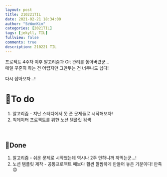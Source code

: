 ```yaml
---
layout: post
title: 210221TIL 
date: 2021-02-21 18:34:00
author: "SeWonKim"
categories: [2021TIL]
tags: [jekyll, TIL]
fullview: false
comments: true
description: 210221 TIL
---
```


프로젝트 4주차 이후 알고리즘과 Git 관리를 놓아버렸군...     
매일 꾸준히 하는 건 어렵지만 그만두는 건 너무나도 쉽다!

다시 잡아보자...!


# 🌱To do

1. 알고리즘 - 지난 스터디에서 못 푼 문제들로 시작해보자!
2. 빅데이터 프로젝트를 위한 노션 템플릿 검색 

&nbsp;
&nbsp;

## 🌳Done

1. 알고리즘 - 쉬운 문제로 시작했는데 역시나 2주 안하니까 까먹는군...!
2. 노션 템플릿 제작 - 공통프로젝트 때보다 훨씬 깔쌈하게 만들어 놓은 기분이다! 만족😊

&nbsp;
&nbsp;
